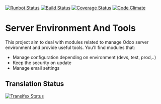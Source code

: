 [![Runbot Status](https://runbot.odoo-community.org/runbot/badge/flat/149/11.0.svg)](https://runbot.odoo-community.org/runbot/repo/github-com-oca-server-tools-149)
[![Build Status](https://travis-ci.org/OCA/server-tools.svg?branch=11.0)](https://travis-ci.org/OCA/server-tools)
[![Coverage Status](https://coveralls.io/repos/OCA/server-tools/badge.png?branch=11.0)](https://coveralls.io/r/OCA/server-tools?branch=11.0)
[![Code Climate](https://codeclimate.com/github/OCA/server-tools/badges/gpa.svg)](https://codeclimate.com/github/OCA/server-tools)

Server Environment And Tools
============================

This project aim to deal with modules related to manage Odoo server environment and provide useful tools. You'll find modules that:

 - Manage configuration depending on environment (devs, test, prod,..)
 - Keep the security on update
 - Manage email settings



Translation Status
------------------
[![Transifex Status](https://www.transifex.com/projects/p/OCA-server-tools-11-0/chart/image_png)](https://www.transifex.com/projects/p/OCA-server-tools-11-0)
